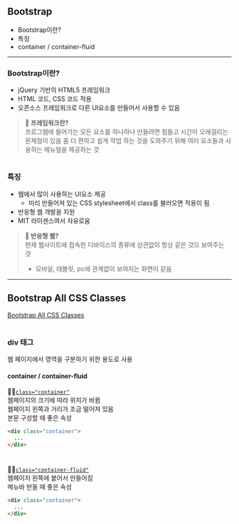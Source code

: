 ## Bootstrap
- Bootstrap이란?
- 특징
- container / container-fluid
-----

### Bootstrap이란?
- jQuery 기반의 HTML5 프레임워크
- HTML 코드, CSS 코드 적용
- 오픈소스 프레임워크로 다른 UI요소를 만들어서 사용할 수 있음

>**📢 프레임워크란?**     
>프로그램에 들어가는 모든 요소를 하나하나 만들려면 힘들고 시간이 오래걸리는 문제점이 있음
>좀 더 편하고 쉽게 작업 하는 것을 도와주기 위해 여러 요소들과 사용하는 메뉴얼을 제공하는 것

#

### 특징
- 웹에서 많이 사용하는 UI요소 제공
  - 미리 만들어져 있는 CSS stylesheet에서 class를 불러오면 적용이 됨 
- 반응형 웹 개발을 지원
- MIT 라이센스여서 자유로움

>**📢 반응형 웹?**     
>현재 웹사이트에 접속한 디바이스의 종류에 상관없이 항상 같은 것으 보여주는 것
> - 모바일, 태블릿, pc에 관계없이 보여지는 화면이 같음

-------
## Bootstrap All CSS Classes
[Bootstrap All CSS Classes](https://www.w3schools.com/bootstrap/bootstrap_ref_all_classes.asp)

#

### div 태그
웹 페이지에서 영역을 구분하기 위한 용도로 사용

#### container / container-fluid
🙋‍♀️[`class="container"`](https://www.w3schools.com/bootstrap/tryit.asp?filename=trybs_gs_container&stacked=h)      
웹페이지의 크기에 따라 위치가 바뀜    
웹페이지 왼쪽과 거리가 조금 떨어져 있음    
본문 구성할 때 좋은 속성   

```html
<div class="container">
  ...
</div>
```

#

🙋‍♀️[`class="container-fluid"`](https://www.w3schools.com/bootstrap/tryit.asp?filename=trybs_gs_container&stacked=h)        
웹페이지 왼쪽에 붙어서 만들어짐     
메뉴바 만들 때 좋은 속성   

```html
<div class="container">
  ...
</div>
```


  
